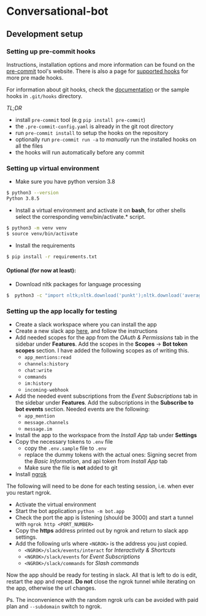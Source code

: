 # Conversational-bot


## Development setup

### Setting up pre-commit hooks

Instructions, installation options and more information can be found on the
[pre-commit](https://pre-commit.com) tool's website. There is also a page for
[supported hooks](https://pre-commit.com/hooks) for more pre made hooks.

For information about git hooks, check the
[documentation](https://git-scm.com/book/en/v2/Customizing-Git-Git-Hooks) or
the sample hooks in `.git/hooks` directory.

*TL;DR*
- install `pre-commit` tool (e.g `pip install pre-commit`)
- the `.pre-commit-config.yaml` is already in the git root directory
- run `pre-commit install` to setup the hooks on the repository
- optionally run `pre-commit run -a` to *manually* run the installed hooks on all the files
- the hooks will run automatically before any commit

### Setting up virtual environment

- Make sure you have python version 3.8
```bash
$ python3 --version
Python 3.8.5
```
- Install a virtual environment and activate it on **bash**, for other shells
  select the corresponding venv/bin/activate.\* script.
```bash
$ python3 -m venv venv
$ source venv/bin/activate
```
- Install the requirements
```bash
$ pip install -r requirements.txt
```
#### Optional (for now at least):
- Download nltk packages for language processing
```bash
$  python3 -c "import nltk;nltk.download('punkt');nltk.download('averaged_perceptron_tagger');nltk.download('stopwords')"
```

### Setting up the app locally for testing

- Create a slack workspace where you can install the app
- Create a new slack app [here](https://api.slack.com/apps), and follow the
  instructions
- Add needed scopes for the app from the *OAuth & Permissions* tab in the sidebar under **Features**.
  Add the scopes in the **Scopes** -> **Bot token scopes** section. I have added the
  following scopes as of writing this.
  - `app_mentions:read`
  - `channels:history`
  - `chat:write`
  - `commands`
  - `im:history`
  - `incoming-webhook`
- Add the needed event subscriptions from the *Event Subscriptions* tab in the sidebar under **Features**.
  Add the subscriptions in the **Subscribe to bot events** section. Needed events are the following:
  - `app_mention`
  - `message.channels`
  - `message.im`
- Install the app to the workspace from the *Install App* tab under **Settings**
- Copy the necessary tokens to `.env` file
  - copy the `.env.sample` file to `.env`
  - replace the dummy tokens with the actual ones: Signing secret from the
    *Basic Information*, and api token from *Install App* tab
  - Make sure the file is **not** added to git
- Install [ngrok](https://ngrok.com/download)

The following will need to be done for each testing session, i.e. when ever
you restart ngrok.

- Activate the virtual environment
- Start the bot application `python -m bot.app`
- Check the port the app is listening (should be 3000) and start a tunnel with
  `ngrok http <PORT_NUMBER>`
- Copy the **https** address printed out by ngrok and return to slack app
  settings.
- Add the following urls where `<NGROK>` is the address you just copied.
  - `<NGROK>/slack/events/interact` for *Interactivity & Shortcuts*
  - `<NGROK>/slack/events` for *Event Subscriptions*
  - `<NGROK>/slack/commands` for *Slash commands*

Now the app should be ready for testing in slack. All that is left to do is
edit, restart the app and repeat. **Do not** close the ngrok tunnel while
iterating on the app, otherwise the url changes.

Ps. The inconvenience with the random ngrok urls can be avoided with paid plan
and `--subdomain` switch to ngrok.
